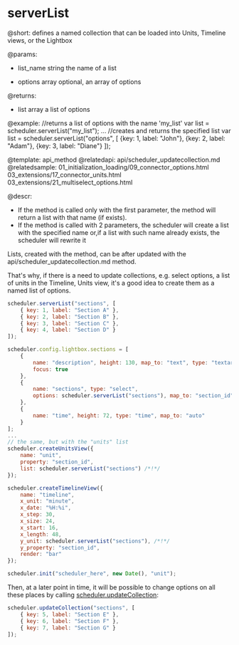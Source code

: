 serverList
=============

@short: 
	defines a named collection that can be loaded into Units, Timeline views, or the Lightbox

@params: 
- list_name	string 		the name of a list
* options	array		optional, an array of options

@returns:
- list		array 	a list of options

@example: 
//returns a list of options with the name 'my_list'
var list = scheduler.serverList("my_list"); 
...
//creates and returns the specified list
var list = scheduler.serverList("options", [
	{key: 1, label: "John"},
	{key: 2, label: "Adam"},
	{key: 3, label: "Diane"}
]);



@template:	api_method
@relatedapi:
	api/scheduler_updatecollection.md
@relatedsample:
	01_initialization_loading/09_connector_options.html
    03_extensions/17_connector_units.html   
    03_extensions/21_multiselect_options.html
    
@descr: 
- If the method is called only with the first parameter, the method will return a list with that name (if exists).
- If the method is called with 2 parameters, the scheduler will create a list with the specified name or,if a list with such name already exists, the scheduler will rewrite it

Lists, created with the method, can be after updated with the api/scheduler_updatecollection.md method.

That's why, if there is a need to update collections, e.g. select options, a list of units in  the Timeline, Units view, 
it's a good idea to create them as a named list of options.

~~~js
scheduler.serverList("sections", [
	{ key: 1, label: "Section A" },
	{ key: 2, label: "Section B" },
	{ key: 3, label: "Section C" },
	{ key: 4, label: "Section D" }
]);

scheduler.config.lightbox.sections = [
	{ 
		name: "description", height: 130, map_to: "text", type: "textarea", 
	  	focus: true 
	},
	{ 
		name: "sections", type: "select",
	  	options: scheduler.serverList("sections"), map_to: "section_id"  /*!*/
	},
	{ 
		name: "time", height: 72, type: "time", map_to: "auto" 
	}
]; 
...
// the same, but with the "units" list
scheduler.createUnitsView({
	name: "unit",
	property: "section_id",
	list: scheduler.serverList("sections") /*!*/ 
});

scheduler.createTimelineView({
	name: "timeline",
	x_unit: "minute",
	x_date: "%H:%i",
	x_step: 30,
	x_size: 24,
	x_start: 16,
	x_length: 48,
	y_unit: scheduler.serverList("sections"), /*!*/
	y_property: "section_id",
	render: "bar"
});

scheduler.init("scheduler_here", new Date(), "unit");
~~~

Then, at a later point in time, it will be possible to change options on all these places by calling [scheduler.updateCollection](api/scheduler_updatecollection.md):

~~~js
scheduler.updateCollection("sections", [
	{ key: 5, label: "Section E" },
	{ key: 6, label: "Section F" },
	{ key: 7, label: "Section G" }
]);
~~~